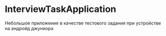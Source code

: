 # InterviewTaskApplication

Небольшое приложение в качестве тестового задания при устройстве на андройд джуниора
